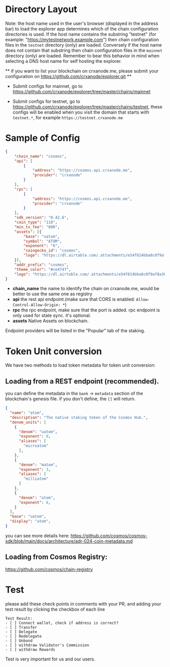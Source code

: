 # Directory Layout

Note: the host name used in the user's browser (displayed in the address bar) to load the explorer app determines which of the chain configuration directories is used.
If the host name contains the substring "testnet" (for example: "https://mytestnetwork.example.com") then chain configuration files in the `testnet` directory (only) are loaded. Conversely if the host name does not contain that substring then chain configuration files in the `mainnet` directory (only) are loaded.
Remember to bear this behavior in mind when selecting a DNS host name for self hosting the explorer.

** if you want to list your blockchain on crxanode.me, please submit your configuration on https://github.com/crxanode/explorer.git **

- Submit configs for mainnet, go to https://github.com/crxanode/explorer/tree/master/chains/mainnet

- Submit configs for testnet, go to https://github.com/crxanode/explorer/tree/master/chains/testnet, these configs will be enabled when you visit the domain that starts with `testnet.*`, for example `https://testnet.crxanode.me`

# Sample of Config

```json
{
    "chain_name": "cosmos",
    "api": [
        {
            "address": "https://cosmos.api.crxanode.me",
            "provider": "crxanode"
        }
    ], 
    "rpc": [
        {
            "address": "https://cosmos.api.crxanode.me",
            "provider": "crxanode"
        }
    ],
    "sdk_version": "0.42.6",
    "coin_type": "118",
    "min_tx_fee": "800",
    "assets": [{
        "base": "uatom",
        "symbol": "ATOM",
        "exponent": "6",
        "coingecko_id": "cosmos", 
        "logo": "https://dl.airtable.com/.attachments/e54f814bba8c0f9af8a3056020210de0/2d1155fb/cosmos-hub.svg"
    }],
    "addr_prefix": "cosmos",
    "theme_color": "#ce4747",
    "logo": "https://dl.airtable.com/.attachments/e54f814bba8c0f9af8a3056020210de0/2d1155fb/cosmos-hub.svg"
}
```
- **chain_name** the name to identify the chain on crxanode.me, would be better to use the same one as registry
- **api** the rest api endpoint.(make sure that CORS is enabled: `Allow-Control-Allow-Origin: *`)
- **rpc** the rpc endpoint, make sure that the port is added. rpc endpoint is only used for state sync. it's optional.
- **assets** Native Assets on blockchain. 

Endpoint providers will be listed in the "Popular" tab of the staking.

# Token Unit conversion

We have two methods to load token metadata for token unit conversion:

## Loading from a REST endpoint (recommended).
   
you can define the metadata in the `bank` -> `metadata` section of the blockchain's genesis file. if you don't define, the `[]` will return.

```json
{
  "name": "atom",
  "description": "The native staking token of the Cosmos Hub.",
  "denom_units": [
    {
      "denom": "uatom",
      "exponent": 0,
      "aliases": [
        "microatom"
      ],
    },
    {
      "denom": "matom",
      "exponent": 3,
      "aliases": [
        "milliatom"
      ]
    },
    {
      "denom": "atom",
      "exponent": 6,
    }
  ],
  "base": "uatom",
  "display": "atom",
}
```
you can see more details here:
https://github.com/cosmos/cosmos-sdk/blob/main/docs/architecture/adr-024-coin-metadata.md

## Loading from Cosmos Registry:

https://github.com/cosmos/chain-registry

# Test 

please add these check points in comments with your PR, and adding your test result by clicking the checkbox of each line
```
Test Result:
- [ ] Connect wallet, check if address is correct? 
- [ ] Transfer
- [ ] Delegate
- [ ] Redelegate
- [ ] Unbond
- [ ] withdraw Validator's Commission
- [ ] withdraw Rewards
```
Test is very important for us and our users. 
